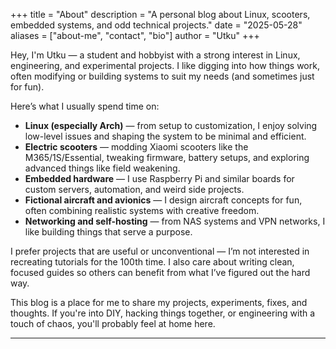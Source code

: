 +++
title = "About"
description = "A personal blog about Linux, scooters, embedded systems, and odd technical projects."
date = "2025-05-28"
aliases = ["about-me", "contact", "bio"]
author = "Utku"
+++

Hey, I'm Utku — a student and hobbyist with a strong interest in Linux, engineering, and experimental projects. I like digging into how things work, often modifying or building systems to suit my needs (and sometimes just for fun).

Here’s what I usually spend time on:

- **Linux (especially Arch)** — from setup to customization, I enjoy solving low-level issues and shaping the system to be minimal and efficient.
- **Electric scooters** — modding Xiaomi scooters like the M365/1S/Essential, tweaking firmware, battery setups, and exploring advanced things like field weakening.
- **Embedded hardware** — I use Raspberry Pi and similar boards for custom servers, automation, and weird side projects.
- **Fictional aircraft and avionics** — I design aircraft concepts for fun, often combining realistic systems with creative freedom.
- **Networking and self-hosting** — from NAS systems and VPN networks, I like building things that serve a purpose.

I prefer projects that are useful or unconventional — I’m not interested in recreating tutorials for the 100th time. I also care about writing clean, focused guides so others can benefit from what I’ve figured out the hard way.

This blog is a place for me to share my projects, experiments, fixes, and thoughts. If you're into DIY, hacking things together, or engineering with a touch of chaos, you'll probably feel at home here.

---
